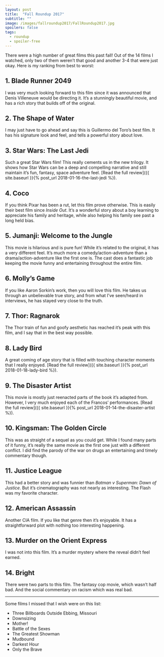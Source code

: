 ```yaml
---
layout: post
title:  "Fall Roundup 2017"
subtitle: ""
image: /images/fallroundup2017/FallRoundup2017.jpg
spoilers: false
tags:
  - roundup
  - spoiler-free
---
```

There were a high number of great films this past fall! Out of the 14 films I watched, only two of them weren’t that good and another 3-4 that were just okay. Here is my ranking from best to worst:

## 1. Blade Runner 2049
I was very much looking forward to this film since it was announced that Denis Villeneuve would be directing it. It’s a stunningly beautiful movie, and has a rich story that builds off of the original.

## 2. The Shape of Water
I may just have to go ahead and say this is Guillermo del Toro’s best film. It has his signature look and feel, and tells a powerful story about love.

## 3. Star Wars: The Last Jedi
Such a great Star Wars film! This really cements us in the new trilogy. It shows how Star Wars can be a deep and compelling narrative and still maintain it’s fun, fantasy, space adventure feel. [Read the full review]({{ site.baseurl }}{% post_url 2018-01-16-the-last-jedi %}).

## 4. Coco
If you think Pixar has been a rut, let this film prove otherwise. This is easily their best film since *Inside Out*. It’s a wonderful story about a boy learning to appreciate his family and heritage, while also helping his family see past a long held bias.

## 5. Jumanji: Welcome to the Jungle
This movie is hilarious and is pure fun! While it’s related to the original, it has a very different feel. It’s much more a comedy/action-adventure than a drama/action-adventure like the first one is. The cast does a fantastic job keeping the movie funny and entertaining throughout the entire film.

## 6. Molly’s Game
If you like Aaron Sorkin’s work, then you will love this film. He takes us through an unbelievable true story, and from what I’ve seen/heard in interviews, he has stayed very close to the truth.

## 7. Thor: Ragnarok
The Thor train of fun and goofy aesthetic has reached it’s peak with this film, and I say that in the best way possible.

## 8. Lady Bird
A great coming of age story that is filled with touching character moments that I really enjoyed. [Read the full review]({{ site.baseurl }}{% post_url 2018-01-18-lady-bird %}).

## 9. The Disaster Artist
This movie is mostly just reenacted parts of the book it’s adapted from. However, I very much enjoyed each of the Francos’ performances. [Read the full review]({{ site.baseurl }}{% post_url 2018-01-14-the-disaster-artist %}).

## 10. Kingsman: The Golden Circle
This was as straight of a sequel as you could get. While I found many parts of it funny, it’s really the same movie as the first one just with a different conflict. I did find the parody of the war on drugs an entertaining and timely commentary though.

## 11. Justice League
This had a better story and was funnier than *Batman v Superman: Dawn of Justice*. But it’s cinematography was not nearly as interesting. The Flash was my favorite character.

## 12. American Assassin
Another CIA film. If you like that genre then it’s enjoyable. It has a straightforward plot with nothing too interesting happening.

## 13. Murder on the Orient Express
I was not into this film. It’s a murder mystery where the reveal didn’t feel earned.

## 14. Bright
There were two parts to this film. The fantasy cop movie, which wasn’t half bad. And the social commentary on racism which was real bad.

---

Some films I missed that I wish were on this list:
- Three Billboards Outside Ebbing, Missouri
- Downsizing
- Mother!
- Battle of the Sexes
- The Greatest Showman
- Mudbound
- Darkest Hour
- Only the Brave
